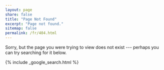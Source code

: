 ```yaml
---
layout: page
share: false
title: "Page Not Found"
excerpt: "Page not found."
sitemap: false
permalink: /fr/404.html
---
```


Sorry, but the page you were trying to view does not exist --- perhaps you can try searching for it below.

{% include _google_search.html %}